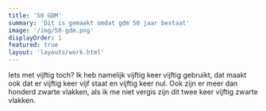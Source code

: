 ```yaml
---
title: '50 GDM'
summary: 'Dit is gemaakt omdat gdm 50 jaar bestaat'
image: '/img/50-gdm.png'
displayOrder: 1
featured: true
layout: 'layouts/work.html'
---
```



Iets met vijftig toch? Ik heb namelijk vijftig keer vijftig gebruikt, dat maakt ook dat er vijftig keer vijf staat en vijftig keer nul. Ook zijn er meer dan honderd zwarte vlakken, als ik me niet vergis zijn dit twee keer vijftig zwarte vlakken.
